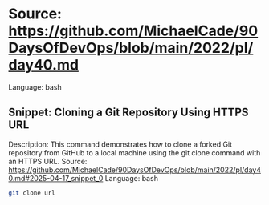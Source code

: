 # Source: https://github.com/MichaelCade/90DaysOfDevOps/blob/main/2022/pl/day40.md
Language: bash

## Snippet: Cloning a Git Repository Using HTTPS URL
Description: This command demonstrates how to clone a forked Git repository from GitHub to a local machine using the git clone command with an HTTPS URL.
Source: https://github.com/MichaelCade/90DaysOfDevOps/blob/main/2022/pl/day40.md#2025-04-17_snippet_0
Language: bash

```bash
git clone url
```